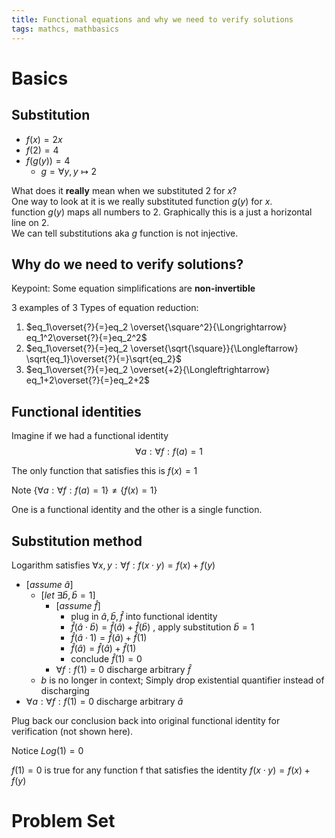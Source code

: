 ```yaml
---
title: Functional equations and why we need to verify solutions
tags: mathcs, mathbasics
---
```


# Basics

## Substitution

* $f(x) = 2x$
* $f(2) = 4$
* $f(g(y)) = 4$
  * $g = \forall y, y \mapsto 2$

What does it **really** mean when we substituted $2$ for $x$?  
One way to look at it is we really substituted function $g(y)$ for $x$.  
function $g(y)$ maps all numbers to 2. Graphically this is a just a horizontal line on 2.   
We can tell substitutions aka $g$ function is not injective.  

## Why do we need to verify solutions?

Keypoint: Some equation simplifications are **non-invertible**

3 examples of 3 Types of equation reduction:  

1. $eq_1\overset{?}{=}eq_2 \overset{\square^2}{\Longrightarrow} eq_1^2\overset{?}{=}eq_2^2$
2. $eq_1\overset{?}{=}eq_2 \overset{\sqrt{\square}}{\Longleftarrow} \sqrt{eq_1}\overset{?}{=}\sqrt{eq_2}$
3. $eq_1\overset{?}{=}eq_2 \overset{+2}{\Longleftrightarrow} eq_1+2\overset{?}{=}eq_2+2$





## Functional identities

Imagine if we had a functional identity
$$ \forall a: \forall f : f(a) = 1 $$

The only function that satisfies this is $f(x) = 1$

Note $\{\forall a: \forall f : f(a) = 1\} \neq \{f(x) = 1\}$

One is a functional identity and the other is a single function.


## Substitution method

Logarithm satisfies
$\forall x,y : \forall f:f(x \cdot y) = f(x) + f(y)$

* $[assume\ \hat{a}]$
  * $[let\ \exists \bar{b}, \bar{b}= 1]$
    * $[assume\ \hat{f}]$
      * plug in $\hat{a} , \bar{b}, \hat{f}$ into functional identity
      * $\hat{f}(\hat{a} \cdot \bar{b}) = \hat{f}(\hat{a}) + \hat{f}(\bar{b})$ , apply substitution $\bar{b} = 1$
      * $\hat{f}(\hat{a} \cdot 1) = \hat{f}(\hat{a}) + \hat{f}(1)$
      * $\hat{f}(\hat{a}) = \hat{f}(\hat{a}) + \hat{f}(1)$
      * conclude $\hat{f}(1) = 0$
    * $\forall f:f(1) = 0$ discharge arbitrary $\hat{f}$
  * $b$ is no longer in context; Simply drop existential quantifier instead of discharging
* $\forall a : \forall f: f(1) = 0$ discharge arbitrary $\hat{a}$

Plug back our conclusion back into original functional identity for verification (not shown here).

Notice $Log(1) = 0$

$f(1) = 0$ is true for any function f that satisfies the identity $f(x \cdot y) = f(x) + f(y)$

# Problem Set

